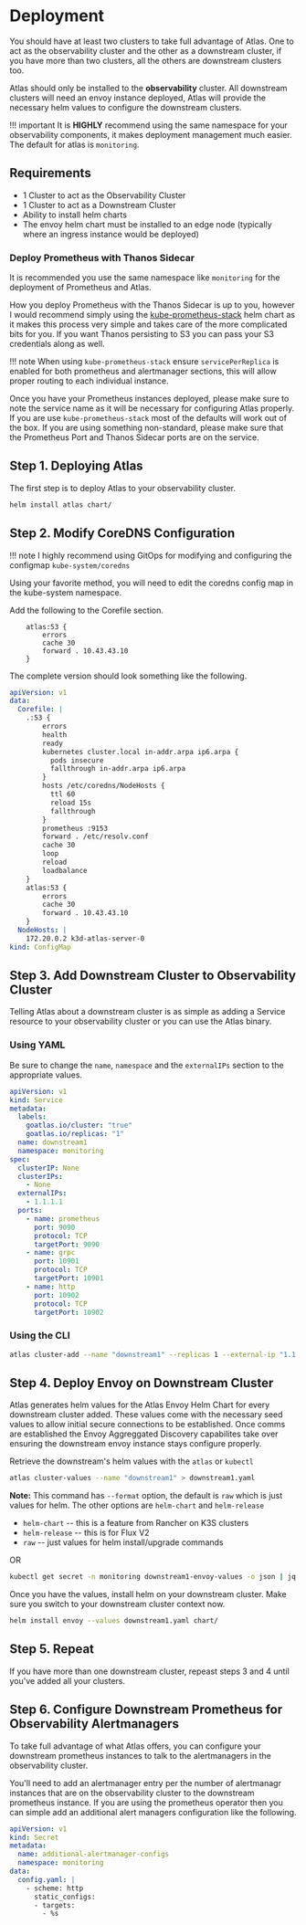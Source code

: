 # Deployment

You should have at least two clusters to take full advantage of Atlas. One to act as the observability cluster and the other as a downstream cluster, if you have more than two clusters, all the others are downstream clusters too.

Atlas should only be installed to the **observability** cluster. All downstream clusters will need an envoy instance deployed, Atlas will provide the necessary helm values to configure the downstream clusters.

!!! important
    It is **HIGHLY** recommend using the same namespace for your observability components, it makes deployment management much easier. The default for atlas is `monitoring`.

## Requirements

- 1 Cluster to act as the Observability Cluster
- 1 Cluster to act as a Downstream Cluster
- Ability to install helm charts
- The envoy helm chart must be installed to an edge node (typically where an ingress instance would be deployed)

### Deploy Prometheus with Thanos Sidecar

It is recommended you use the same namespace like `monitoring` for the deployment of Prometheus and Atlas.

How you deploy Prometheus with the Thanos Sidecar is up to you, however I would recommend simply using the [kube-prometheus-stack](https://github.com/prometheus-community/helm-charts/tree/main/charts/kube-prometheus-stack) helm chart as it makes this process very simple and takes care of the more complicated bits for you. If you want Thanos persisting to S3 you can pass your S3 credentials along as well.

!!! note
    When using `kube-prometheus-stack` ensure `servicePerReplica` is enabled for both prometheus and alertmanager sections, this will allow proper routing to each individual instance.

Once you have your Prometheus instances deployed, please make sure to note the service name as it will be necessary for configuring Atlas properly. If you are use `kube-prometheus-stack` most of the defaults will work out of the box. If you are using something non-standard, please make sure that the Prometheus Port and Thanos Sidecar ports are on the service.

## Step 1. Deploying Atlas

The first step is to deploy Atlas to your observability cluster.

```bash
helm install atlas chart/
```

## Step 2. Modify CoreDNS Configuration

!!! note
    I highly recommend using GitOps for modifying and configuring the configmap `kube-system/coredns`

Using your favorite method, you will need to edit the coredns config map in the kube-system namespace.

Add the following to the Corefile section.

```text
    atlas:53 {
        errors
        cache 30
        forward . 10.43.43.10
    }
```

The complete version should look something like the following.

```yaml
apiVersion: v1
data:
  Corefile: |
    .:53 {
        errors
        health
        ready
        kubernetes cluster.local in-addr.arpa ip6.arpa {
          pods insecure
          fallthrough in-addr.arpa ip6.arpa
        }
        hosts /etc/coredns/NodeHosts {
          ttl 60
          reload 15s
          fallthrough
        }
        prometheus :9153
        forward . /etc/resolv.conf
        cache 30
        loop
        reload
        loadbalance
    }
    atlas:53 {
        errors
        cache 30
        forward . 10.43.43.10
    }
  NodeHosts: |
    172.20.0.2 k3d-atlas-server-0
kind: ConfigMap
```

## Step 3. Add Downstream Cluster to Observability Cluster

Telling Atlas about a downstream cluster is as simple as adding a Service resource to your observability cluster or you can use the Atlas binary.

### Using YAML

Be sure to change the `name`, `namespace` and the `externalIPs` section to the appropriate values.

```yaml
apiVersion: v1
kind: Service
metadata:
  labels:
    goatlas.io/cluster: "true"
    goatlas.io/replicas: "1"
  name: downstream1
  namespace: monitoring
spec:
  clusterIP: None
  clusterIPs:
    - None
  externalIPs:
    - 1.1.1.1
  ports:
    - name: prometheus
      port: 9090
      protocol: TCP
      targetPort: 9090
    - name: grpc
      port: 10901
      protocol: TCP
      targetPort: 10901
    - name: http
      port: 10902
      protocol: TCP
      targetPort: 10902
```

### Using the CLI

```bash
atlas cluster-add --name "downstream1" --replicas 1 --external-ip "1.1.1.1" 
```

## Step 4. Deploy Envoy on Downstream Cluster

Atlas generates helm values for the Atlas Envoy Helm Chart for every downstream cluster added. These values come with the necessary seed values to allow initial secure connections to be established. Once comms are established the Envoy Aggreggated Discovery capabilites take over ensuring the downstream envoy instance stays configure properly.

Retrieve the downstream's helm values with the `atlas` or `kubectl`

```bash
atlas cluster-values --name "downstream1" > downstream1.yaml
```

**Note:** This command has `--format` option, the default is `raw` which is just values for helm. The other options are `helm-chart` and `helm-release`

- `helm-chart` -- this is a feature from Rancher on K3S clusters
- `helm-release` -- this is for Flux V2
- `raw` -- just values for helm install/upgrade commands

OR

```bash
kubectl get secret -n monitoring downstream1-envoy-values -o json | jq -r '.data."values.yaml" | base64 -D > downstream1.yaml
```

Once you have the values, install helm on your downstream cluster. Make sure you switch to your downstream cluster context now.

```bash
helm install envoy --values downstream1.yaml chart/
```

## Step 5. Repeat

If you have more than one downstream cluster, repeast steps 3 and 4 until you've added all your clusters.

## Step 6. Configure Downstream Prometheus for Observability Alertmanagers

To take full advantage of what Atlas offers, you can configure your downstream prometheus instances to talk to the alertmanagers in the observability cluster.

You'll need to add an alertmanager entry per the number of alertmanagr instances that are on the observability cluster to the downstream prometheus instance. If you are using the prometheus operator then you can simple add an additional alert managers configuration like the following.

```yaml
apiVersion: v1
kind: Secret
metadata:
  name: additional-alertmanager-configs
  namespace: monitoring
data:
  config.yaml: |
    - scheme: http
      static_configs:
      - targets:
        - %s
```
